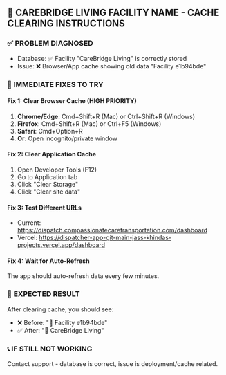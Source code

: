 ## 🚀 CAREBRIDGE LIVING FACILITY NAME - CACHE CLEARING INSTRUCTIONS

### ✅ **PROBLEM DIAGNOSED**
- Database: ✅ Facility "CareBridge Living" is correctly stored
- Issue: ❌ Browser/App cache showing old data "Facility e1b94bde"

### 🔧 **IMMEDIATE FIXES TO TRY**

#### **Fix 1: Clear Browser Cache (HIGH PRIORITY)**
1. **Chrome/Edge**: Cmd+Shift+R (Mac) or Ctrl+Shift+R (Windows)
2. **Firefox**: Cmd+Shift+R (Mac) or Ctrl+F5 (Windows)
3. **Safari**: Cmd+Option+R
4. **Or**: Open incognito/private window

#### **Fix 2: Clear Application Cache**
1. Open Developer Tools (F12)
2. Go to Application tab
3. Click "Clear Storage"
4. Click "Clear site data"

#### **Fix 3: Test Different URLs**
- Current: https://dispatch.compassionatecaretransportation.com/dashboard
- Vercel: https://dispatcher-app-git-main-jass-khindas-projects.vercel.app/dashboard

#### **Fix 4: Wait for Auto-Refresh**
The app should auto-refresh data every few minutes.

### 🎯 **EXPECTED RESULT**
After clearing cache, you should see:
- ❌ Before: "🏥 Facility e1b94bde"  
- ✅ After: "🏥 CareBridge Living"

### 📞 **IF STILL NOT WORKING**
Contact support - database is correct, issue is deployment/cache related.
